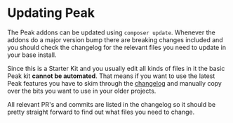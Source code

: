 # Updating Peak

The Peak addons can be updated using `composer update`. Whenever the addons do a major version bump there are breaking changes included and you should check the changelog for the relevant files you need to update in your base install.

Since this is a Starter Kit and you usually edit all kinds of files in it the basic Peak kit **cannot be automated**. That means if you want to use the latest Peak features you have to skim through the [changelog](https://github.com/studio1902/statamic-peak/blob/main/CHANGELOG.md) and manually copy over the bits you want to use in your older projects.

All relevant PR's and commits are listed in the changelog so it should be pretty straight forward to find out what files you need to change.
